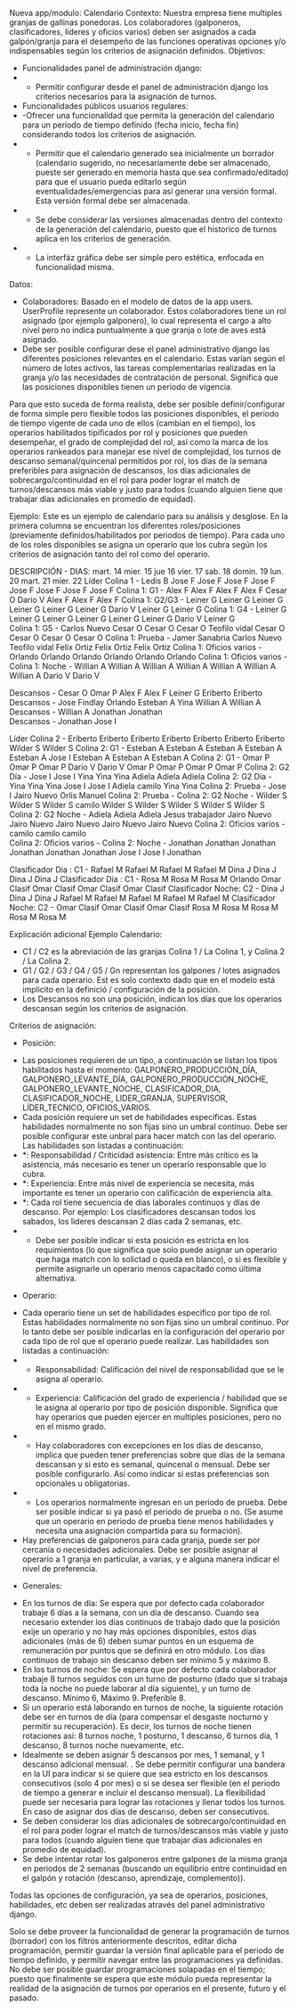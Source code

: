 
Nueva app/modulo: Calendario
Contexto: Nuestra empresa tiene multiples granjas de gallinas ponedoras. Los colaboradores (galponeros, clasificadores, lideres y oficios varios) deben ser asignados a cada galpón/granja para el desempeño de las funciones operativas opciones y/o indispensables según los criterios de asignación definidos. 
Objetivos:
- Funcionalidades panel de administración django:
- - Permitir configurar desde el panel de administración django los criterios necesarios para la asignación de turnos. 
- Funcionalidades públicos usuarios regulares:
- -Ofrecer una funcionalidad que permita la generación del calendario para un periodo de tiempo definido (fecha inicio, fecha fin) considerando todos los criterios de asignación. 
- - Permitir que el calendario generado sea inicialmente un borrador (calendario sugerido, no necesariamente debe ser almacenado, pueste ser generado en memoría hasta que sea confirmado/editado) para que el usuario pueda editarlo según eventualidades/emergencias para así generar una versión formal. Esta versión formal debe ser almacenada. 
- - Se debe considerar las versiones almacenadas dentro del contexto de la generación del calendario, puesto que el historico de turnos aplica en los criterios de generación. 
- - La interfáz gráfica debe ser simple pero estética, enfocada en funcionalidad misma.


Datos:
- Colaboradores: Basado en el modelo de datos de la app users. UserProfile represente un colaborador. Estos colaboradores tiene un rol asignado (por ejemplo galponero), lo cual representa el cargo a alto nivel pero no indica puntualmente a que granja o lote de aves está asignado. 
- Debe ser posible configurar dese el panel administrativo django las diferentes posiciones relevantes en el calendario. Estas varían según el número de lotes activos, las tareas complementarias realizadas en la granja y/o las necesidades de contratación de personal. Significa que las posiciones disponibles tienen un periodo de vigencia. 

Para que esto suceda de forma realista, debe ser posible definir/configurar de forma simple pero flexible todos las posiciones disponibles, el periodo de tiempo vigente de cada uno de ellos (cambian en el tiempo), los operarios habilitados tipificados por rol y posiciones que pueden desempeñar, el grado de complejidad del rol, así como la marca de los operarios rankeados para manejar ese nivel de complejidad, los turnos de descanso semanal/quincenal permitidos por rol, los días de la semana preferibles para asignación de descansos, los días adicionales de sobrecargo/continuidad en el rol para poder lograr el match de turnos/descansos más viable y justo para todos (cuando alguien tiene que trabajar días adicionales en promedio de equidad). 

Ejemplo: 
Este es un ejemplo de calendario para su análisis y desglose. En la primera columna se encuentran los diferentes roles/posiciones (previamente definidos/habilitados por periodos de tiempo). Para cada uno de los roles disponibles se asigna un operario que los cubra según los criterios de asignación tanto del rol como del operario.

DESCRIPCIÓN         - DIAS: mart. 14	mier. 15	jue 16	vier. 17	sab. 18	domin. 19	lun. 20	mart. 21	mier. 22
Líder Colina 1      - Ledis B	Jose F	Jose F	Jose F	Jose F	Jose F	Jose F	Jose F	Jose F
Colina 1: G1        - Alex F	Alex F	Alex F	Alex F	Cesar O	Dario V	Alex F	Alex F	Alex F
Colina 1: G2/G3     - Leiner G	Leiner G	Leiner G	Leiner G	Leiner G	Leiner G	Dario V	Leiner G	Leiner G
Colina 1: G4        - Leiner G	Leiner G	Leiner G	Leiner G	Leiner G	Leiner G	Dario V	Leiner G	
Colina 1: G5        - Carlos Nuevo	Cesar O	Cesar O	Cesar O	Teofilo vidal	Cesar O	Cesar O	Cesar O	Cesar O
Colina 1: Prueba    - Jamer Sanabria	Carlos Nuevo		Teofilo vidal			Felix Ortiz 	Felix Ortiz 	Felix Ortiz 
Colina 1: Oficios varios    - 	Orlando	Orlando			Orlando	Orlando	Orlando	Orlando
Colina 1: Oficios varios    - 
Colina 1: Noche     - Willian A	Willian A	Willian A	Willian A	Willian A	Willian A	Willian A	Dario V	Dario V

Descansos           - Cesar O			Omar P	Alex F	Alex F	Leiner G	Eriberto	Eriberto
Descansos           - Jose Findlay				Orlando	Esteban A	Yina	Willian A	Willian A
Descansos           - Willian A						Jonathan	Jonathan	
Descansos           - Jonathan								Jose I

Líder Colina 2      - Eriberto	Eriberto	Eriberto	Eriberto	Eriberto	Eriberto	Eriberto	Wilder S	Wilder S
Colina 2: G1        - Esteban A	Esteban A	Esteban A	Esteban A	Esteban A	Jose I	Esteban A	Esteban A	Esteban A
Colina 2: G1        - Omar P	Omar P	Omar P	Dario V	Dario V	Omar P	Omar P	Omar P	Omar P
Colina 2: G2 Día    - Jose I	Jose I		Yina	Yina	Yina	Adiela	Adiela	Adiela
Colina 2: G2 Día    - Yina	Yina	Yina	Jose I	Jose I	Adiela	camilo	Yina	Yina
Colina 2: Prueba    - 		Jose I	Jairo Nuevo					Orlis Manuel
Colina 2: Prueba    - 
Colina 2: G2 Noche  - Wilder S	Wilder S	Wilder S	camilo	Wilder S	Wilder S	Wilder S	Wilder S	Wilder S
Colina 2: G2 Noche  - Adiela	Adiela	Adiela	Jesus trabajador	Jairo Nuevo	Jairo Nuevo	Jairo Nuevo	Jairo Nuevo	Jairo Nuevo
Colina 2: Oficios varios    - camilo	camilo	camilo						
Colina 2: Oficios varios    - 
Colina 2: Noche     - Jonathan	Jonathan	Jonathan	Jonathan	Jonathan	Jonathan	Jose I	Jose I	Jonathan

Clasificador Dia : C1   - Rafael M	Rafael M	Rafael M	Rafael M		Dina J	Dina J	Dina J	Dina J
Clasificador Dia : C1   - Rosa M	Rosa M	Rosa M	Orlando		Omar Clasif	Omar Clasif	Omar Clasif	Omar Clasif
Clasificador Noche: C2  - Dina J	Dina J	Dina J		Rafael M	Rafael M	Rafael M	Rafael M	Rafael M
Clasificador Noche: C2  - Omar Clasif	Omar Clasif	Omar Clasif		Rosa M	Rosa M	Rosa M	Rosa M	Rosa M

Explicación adicional Ejemplo Calendario:
- C1 / C2 es la abreviación de las granjas Colina 1 / La Colina 1, y Colina 2 / La Colina 2. 
- G1 / G2 / G3 / G4 / G5 / Gn representan los galpones / lotes asignados para cada operario. Est es solo contexto dado que en el modelo está implicito en la definició / configuración de la posición. 
- Los Descansos no son una posición, indican los días que los operarios descansan según los criterios de asignación. 


Criterios de asignación:
- Posición:
* Las posiciones requieren de un tipo, a continuación se listan los tipos habilitados hasta el momento: GALPONERO_PRODUCCIÓN_DÍA, GALPONERO_LEVANTE_DÍA, GALPONERO_PRODUCCIÓN_NOCHE, GALPONERO_LEVANTE_NOCHE, CLASIFICADOR_DIA, CLASIFICADOR_NOCHE, LIDER_GRANJA, SUPERVISOR, LÍDER_TECNICO, OFICIOS_VARIOS. 
* Cada posición requiere un set de habilidades especificas. Estas habilidades normalmente no son fijas sino un umbral continuo. Debe ser posible configurar este unbral para hacer match con las del operario. Las habilidades son listadas a continuación:
* *: Responsabilidad / Criticidad asistencia: Entre más crítico es la asistencia, más necesario es tener un operario responsable que lo cubra. 
* *: Experiencia: Entre más nivel de experiencia se necesita, más importante es tener un operario con calificación de experiencia alta.
* *: Cada rol tiene secuencia de días laborales continuos y días de descanso. Por ejemplo: Los clasificadores descansan todos los sabados, los lideres descansan 2 días cada 2 semanas, etc. 
* * Debe ser posible indicar si esta posición es estricta en los requimientos (lo que significa que solo puede asignar un operario que haga match con lo solictad o queda en blanco), o si es flexible y permite asignarle un operario menos capacitado como última alternativa.

- Operario:
* Cada operario tiene un set de habilidades especifico por tipo de rol. Estas habilidades normalmente no son fijas sino un umbral continuo. Por lo tanto debe ser posible indicarlas en la configuración del operario por cada tipo de rol que el operario puede realizar. Las habilidades son listadas a continuación:  
* * Responsabilidad: Calificación del nivel de responsabilidad que se le asigna al operario. 
* * Experiencia: Calificación del grado de experiencia / habilidad que se le asigna al operario por tipo de posición disponible. Significa que hay operarios que pueden ejercer en multiples posiciones, pero no en el mismo grado. 
* * Hay colaboradores con excepciones en los días de descanso, implica que pueden tener preferencias sobre que días de la semana descansan y si esto es semanal, quincenal o mensual. Debe ser posible configurarlo. Así como indicar si estas preferencias son opcionales u obligatorias.
* * Los operarios normalmente ingresan en un periodo de prueba. Debe ser posible indicar si ya pasó el periodo de prueba o no. (Se asume que un operario en periodo de prueba tiene menos habilidades y necesita una asignación compartida para su formación).
* Hay preferencias de galponeros para cada granja, puede ser por cercanía o necesidades adicionales. Debe ser posible asignar al operario a 1 granja en particular, a varias, y e alguna manera indicar el nivel de preferencia.  

- Generales:
* En los turnos de día: Se espera que por defecto cada colaborador trabaje 6 días a la semana, con un día de descanso. Cuando sea necesario extender los días continuos de trabajo dado que la posición exije un operario y no hay más opciones disponibles, estos días adicionales (más de 6) deben sumar puntos en un esquema de remuneración por puntos que se definirá en otro módulo. Los días continuos de trabajo sin descanso deben ser mínimo 5 y máximo 8. 
* En los turnos de noche: Se espera que por defecto cada colaborador trabaje 8 turnos seguidos con un turno de posturno (dado que si trabaja toda la noche no puede laborar al día siguiente), y un turno de descanso. Mínimo 6, Máximo 9. Preferible 8.
* Si un operario está laborando en turnos de noche, la siguiente rotación debe ser en turnos de día (para compensar el desgaste nocturno y permitir su recuperación). Es decir, los turnos de noche tienen rotaciones así: 8 turnos noche, 1 posturno, 1 descanso, 6 turnos día, 1 descanso, 8 turnos noche nuevamente, etc.
* Idealmente se deben asignar 5 descansos por mes, 1 semanal, y 1 descanso adicional mensual. . Se debe permitir configurar una bandera en la UI para indicar si se quiere que sea estricto en los descansos consecutivos (solo 4 por mes) o si se desea ser flexible (en el periodo de tiempo a generar e incluir el descanso mensual). La flexibilidad puede ser necesaria para lograr las rotaciones y llenar todos los turnos. En caso de asignar dos días de descanso, deben ser consecutivos.    
* Se deben considerar los días adicionales de sobrecargo/continuidad en el rol para poder lograr el match de turnos/descansos más viable y justo para todos (cuando alguien tiene que trabajar días adicionales en promedio de equidad). 
* Se debe intentar rotar los galponeros entre galpones de la misma granja en periodos de 2 semanas (buscando un equilibrio entre continuidad en el galpón y rotación (descanso, aprendizaje, complemento)).

Todas las opciones de configuración, ya sea de operarios, posiciones, habilidades, etc deben ser realizadas através del panel administrativo django. 

Solo se debe proveer la funcionalidad de generar la programación de turnos (borrador) con los filtros anteriormente descritos, editar dicha programación, permitir guardar la versión final aplicable para el periodo de tiempo definido, y permitir navegar entre las programaciones ya definidas. No debe ser posible guardar programaciones solapadas en el tiempo; puesto que finalmente se espera que este módulo pueda representar la realidad de la asignación de turnos por operarios en el presente, futuro y el pasado.  
